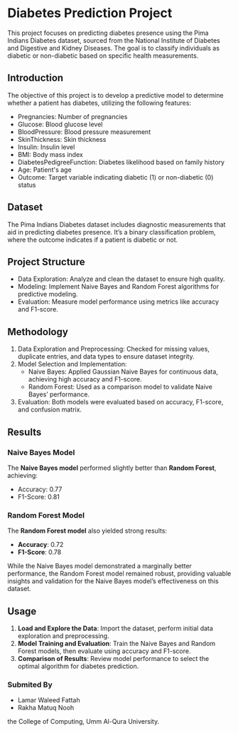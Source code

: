 # Diabetes Prediction Project

This project focuses on predicting diabetes presence using the Pima Indians Diabetes dataset, sourced from the National Institute of Diabetes and Digestive and Kidney Diseases. The goal is to classify individuals as diabetic or non-diabetic based on specific health measurements.

## Introduction

The objective of this project is to develop a predictive model to determine whether a patient has diabetes, utilizing the following features:
- Pregnancies: Number of pregnancies
- Glucose: Blood glucose level
- BloodPressure: Blood pressure measurement
- SkinThickness: Skin thickness
- Insulin: Insulin level
- BMI: Body mass index
- DiabetesPedigreeFunction: Diabetes likelihood based on family history
- Age: Patient's age
- Outcome: Target variable indicating diabetic (1) or non-diabetic (0) status

## Dataset

The Pima Indians Diabetes dataset includes diagnostic measurements that aid in predicting diabetes presence. It’s a binary classification problem, where the outcome indicates if a patient is diabetic or not.

## Project Structure

- Data Exploration: Analyze and clean the dataset to ensure high quality.
- Modeling: Implement Naive Bayes and Random Forest algorithms for predictive modeling.
- Evaluation: Measure model performance using metrics like accuracy and F1-score.

## Methodology

1. Data Exploration and Preprocessing: Checked for missing values, duplicate entries, and data types to ensure dataset integrity.
2. Model Selection and Implementation: 
   - Naive Bayes: Applied Gaussian Naive Bayes for continuous data, achieving high accuracy and F1-score.
   - Random Forest: Used as a comparison model to validate Naive Bayes’ performance.
3. Evaluation: Both models were evaluated based on accuracy, F1-score, and confusion matrix.

## Results

### Naive Bayes Model
The **Naive Bayes model** performed slightly better than **Random Forest**, achieving:
- Accuracy: 0.77
- F1-Score: 0.81

### Random Forest Model
The **Random Forest model** also yielded strong results:
- **Accuracy**: 0.72
- **F1-Score**: 0.78

While the Naive Bayes model demonstrated a marginally better performance, the Random Forest model remained robust, providing valuable insights and validation for the Naive Bayes model’s effectiveness on this dataset.


## Usage

1. **Load and Explore the Data**: Import the dataset, perform initial data exploration and preprocessing.
2. **Model Training and Evaluation**: Train the Naive Bayes and Random Forest models, then evaluate using accuracy and F1-score.
3. **Comparison of Results**: Review model performance to select the optimal algorithm for diabetes prediction.

### Submited By

- Lamar Waleed Fattah 
- Rakha Matuq Nooh 
  
the College of Computing, Umm Al-Qura University.
